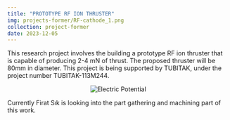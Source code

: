 ```yaml
---
title: "PROTOTYPE RF ION THRUSTER"
img: projects-former/RF-cathode_1.png
collection: project-former
date: 2023-12-05
---
```


This research project involves the building a prototype RF ion thruster that is capable of producing 2-4 mN of thrust. The proposed thruster will be 80mm in diameter. This project is being supported by TUBITAK, under the project number TUBITAK-113M244.

<center>
<img src="/images/projects-former/RF-cathode_1.png" alt="Electric Potential" style="width=95.0%;"/>
</center>

Currently Firat Sık is looking into the part gathering and machining part of this work.